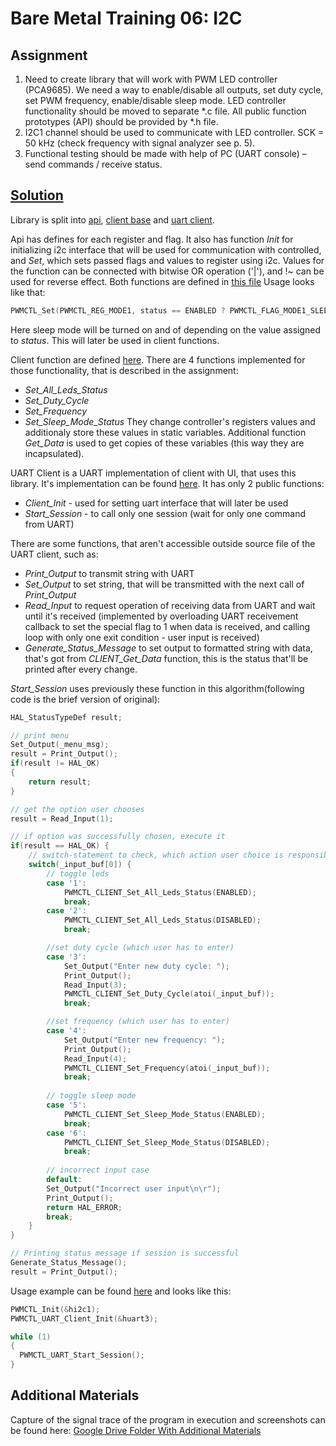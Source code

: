 # Bare Metal Training 06: I2C

## Assignment
1. Need to create library that will work with PWM LED controller (PCA9685).
We need a way to enable/disable all outputs, set duty cycle, set PWM frequency, enable/disable sleep mode.
LED controller functionality should be moved to separate *.c file.
All public function prototypes (API) should be provided by *.h file.
2. I2C1 channel should be used to communicate with LED controller. SCK = 50 kHz (check frequency with signal analyzer see p. 5).
3. Functional testing should be made with help of PC (UART console) – send commands / receive status.
   
## [Solution](Core/)
Library is split into [api](Core/Inc/pwmctl_api.h), [client base](Core/Inc/pwmctl_client_functions.h) and [uart client](Core/Inc/pwmctl_uart_client.h).

Api has defines for each register and flag. It also has function *Init* for initializing i2c interface that will be used for communication with controlled, and *Set*, which sets passed flags and values to register using i2c. Values for the function can be connected with bitwise OR operation ('|'), and !~ can be used for reverse effect. Both functions are defined in [this file](Core/Src/pwmctl_api.c)
Usage looks like that:
```c
PWMCTL_Set(PWMCTL_REG_MODE1, status == ENABLED ? PWMCTL_FLAG_MODE1_SLEEP : PWMCTL_FLAG_MODE1_DEFAULT&~PWMCTL_FLAG_MODE1_SLEEP);
```
Here sleep mode will be turned on and of depending on the value assigned to *status*. This will later be used in client functions.

Client function are defined [here](Core/Src/pwmctl_client_functions.c). There are 4 functions implemented for those functionality, that is described in the assignment:
- *Set_All_Leds_Status*
- *Set_Duty_Cycle*
- *Set_Frequency*
- *Set_Sleep_Mode_Status*
They change controller's registers values and additionaly store these values in static variables. Additional function *Get_Data* is used to get copies of these variables (this way they are incapsulated).

UART Client is a UART implementation of client with UI, that uses this library. It's implementation can be found [here](Core/Src/pwmctl_uart_client.c). It has only 2 public functions:
- *Client_Init* - used for setting uart interface that will later be used
- *Start_Session* - to call only one session (wait for only one command from UART)

There are some functions, that aren't accessible outside source file of the UART client, such as:
- *Print_Output* to transmit string with UART
- *Set_Output* to set string, that will be transmitted with the next call of *Print_Output*
- *Read_Input* to request operation of receiving data from UART and wait until it's received (implemented by overloading UART receivement callback to set the special flag to 1 when data is received, and calling loop with only one exit condition - user input is received)
- *Generate_Status_Message* to set output to formatted string with data, that's got from *CLIENT_Get_Data* function, this is the status that'll be printed after every change.

*Start_Session* uses previously these function in this algorithm(following code is the brief version of original):
```c
HAL_StatusTypeDef result;

// print menu
Set_Output(_menu_msg);
result = Print_Output();
if(result != HAL_OK)
{
	return result;
}

// get the option user chooses
result = Read_Input(1);

// if option was successfully chosen, execute it
if(result == HAL_OK) {
    // switch-statement to check, which action user choice is responsible for
	switch(_input_buf[0]) {
        // toggle leds
		case '1':
			PWMCTL_CLIENT_Set_All_Leds_Status(ENABLED);
			break;
		case '2':
			PWMCTL_CLIENT_Set_All_Leds_Status(DISABLED);
			break;

        //set duty cycle (which user has to enter)
		case '3':
			Set_Output("Enter new duty cycle: ");
			Print_Output();
			Read_Input(3);
			PWMCTL_CLIENT_Set_Duty_Cycle(atoi(_input_buf));
			break;

        //set frequency (which user has to enter)
		case '4':
			Set_Output("Enter new frequency: ");
			Print_Output();
			Read_Input(4);
			PWMCTL_CLIENT_Set_Frequency(atoi(_input_buf));
			break;
            
        // toggle sleep mode
		case '5':
			PWMCTL_CLIENT_Set_Sleep_Mode_Status(ENABLED);
			break;
		case '6':
			PWMCTL_CLIENT_Set_Sleep_Mode_Status(DISABLED);
			break;
            
        // incorrect input case
		default:
		Set_Output("Incorrect user input\n\r");
		Print_Output();
		return HAL_ERROR;
		break;
    }
}

// Printing status message if session is successful
Generate_Status_Message();
result = Print_Output();
```

Usage example can be found [here](Core/Src/main.c) and looks like this: 
```c
PWMCTL_Init(&hi2c1);
PWMCTL_UART_Client_Init(&huart3);

while (1)
{
  PWMCTL_UART_Start_Session();
}
```

## Additional Materials
Capture of the signal trace of the program in execution and screenshots can be found here:
[Google Drive Folder With Additional Materials](https://drive.google.com/drive/folders/1CB5wJMLiPjn8TY64PBcKrBWYUuPAKrq8?usp=share_link)
